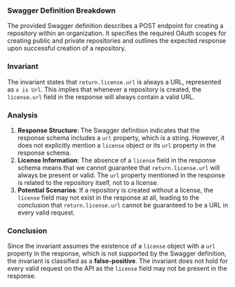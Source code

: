 ### Swagger Definition Breakdown
The provided Swagger definition describes a POST endpoint for creating a repository within an organization. It specifies the required OAuth scopes for creating public and private repositories and outlines the expected response upon successful creation of a repository.

### Invariant
The invariant states that `return.license.url` is always a URL, represented as `x is Url`. This implies that whenever a repository is created, the `license.url` field in the response will always contain a valid URL.

### Analysis
1. **Response Structure**: The Swagger definition indicates that the response schema includes a `url` property, which is a string. However, it does not explicitly mention a `license` object or its `url` property in the response schema. 
2. **License Information**: The absence of a `license` field in the response schema means that we cannot guarantee that `return.license.url` will always be present or valid. The `url` property mentioned in the response is related to the repository itself, not to a license.
3. **Potential Scenarios**: If a repository is created without a license, the `license` field may not exist in the response at all, leading to the conclusion that `return.license.url` cannot be guaranteed to be a URL in every valid request.

### Conclusion
Since the invariant assumes the existence of a `license` object with a `url` property in the response, which is not supported by the Swagger definition, the invariant is classified as a **false-positive**. The invariant does not hold for every valid request on the API as the `license` field may not be present in the response.
